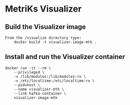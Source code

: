 # MetriKs Visualizer

## Build the Visualizer image
    From the /visualize directory type:
        docker build -t visualizer-image-mtk .

## Install and run the Visualizer container
    docker run -it --rm \
        --privileged \
        -v /lib/modules:/lib/modules:ro \
        -v /etc/localtime:/etc/localtime:ro \
        --pid=host \
        --name visualizer-mtk \
        --link kafka-container \
        visualizer-image-mtk